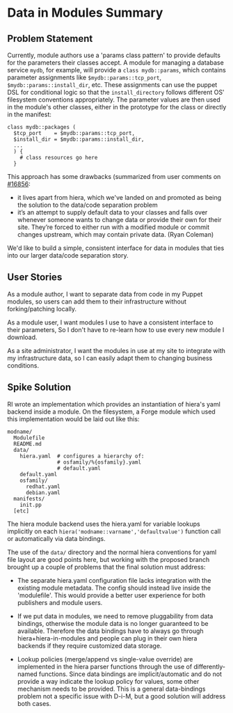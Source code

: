 Data in Modules Summary
=======================

Problem Statement
-----------------

Currently, module authors use a 'params class pattern' to provide defaults for the parameters their classes accept. A module for managing a database service `mydb`, for example, will provide a `class mydb::params`, which contains parameter assignments like `$mydb::params::tcp_port`, `$mydb::params::install_dir`, etc. These assignments can use the puppet DSL for conditional logic so that the `install_directory` follows different OS' filesystem conventions appropriately. The parameter values are then used in the module's other classes, either in the prototype for the class or directly in the manifest:

    class mydb::packages (
      $tcp_port    = $mydb::params::tcp_port,
      $install_dir = $mydb::params::install_dir,
      ...
      ) {
        # class resources go here
      }
 
This approach has some drawbacks (summarized from user comments on [#16856][16856]:

* it lives apart from hiera, which we've landed on and promoted as being the solution to the data/code separation problem
* it’s an attempt to supply default data to your classes and falls over whenever someone wants to change data or provide their own for their site. They’re forced to either run with a modified module or commit changes upstream, which may contain private data. (Ryan Coleman)

We'd like to build a simple, consistent interface for data in modules that ties into our larger data/code separation story.

User Stories
------------

   As a module author,
   I want to separate data from code in my Puppet modules,
   so users can add them to their infrastructure without forking/patching locally.

   As a module user,
   I want modules I use to have a consistent interface to their parameters,
   So I don't have to re-learn how to use every new module I download.

   As a site administrator,
   I want the modules in use at my site to integrate with my infrastructure data,
   so I can easily adapt them to changing business conditions.

Spike Solution
--------------

RI wrote an implementation which provides an instantiation of hiera's yaml backend inside a module. On the filesystem, a Forge module which used this implementation would be laid out like this:

    modname/
      Modulefile
      README.md
      data/
        hiera.yaml  # configures a hierarchy of:
                    # osfamily/%{osfamily}.yaml
                    # default.yaml
        default.yaml
        osfamily/
          redhat.yaml
          debian.yaml
      manifests/
        init.pp
      [etc]

The hiera module backend uses the hiera.yaml for variable lookups implicitly on each `hiera('modname::varname','defaultvalue')` function call or automatically via data bindings. 

The use of the `data/` directory and the normal hiera conventions for yaml file layout are good points here, but working with the proposed branch brought up a couple of problems that the final solution must address:

* The separate hiera.yaml configuration file lacks integration with the existing module metadata. The config should instead live inside the 'modulefile'. This would provide a better user experience for both publishers and module users.

* If we put data in modules, we need to remove pluggability from data bindings, otherwise the module data is no longer guaranteed to be available. Therefore the data bindings have to always go through hiera+hiera-in-modules and people can plug in their own hiera backends if they require customized data storage.

* Lookup policies (merge/append vs single-value override) are implemented in the hiera parser functions through the use of differently-named functions. Since data bindings are implicit/automatic and do not provide a way indicate the lookup policy for values, some other mechanism needs to be provided. This is a general data-bindings problem not a specific issue with D-i-M, but a good solution will address both cases.


[16856]: http://projects.puppetlabs.com/issues/16856